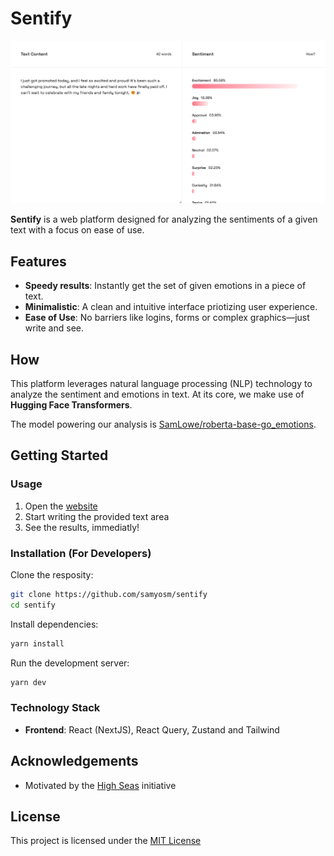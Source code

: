 # Sentify

![Sentify Preview](./assets/preview.png)

**Sentify** is a web platform designed for analyzing the sentiments of a given text with a focus on ease of use.

## Features

- **Speedy results**: Instantly get the set of given emotions in a piece of text.
- **Minimalistic**: A clean and intuitive interface priotizing user experience.
- **Ease of Use**: No barriers like logins, forms or complex graphics—just write and see.

## How

This platform leverages natural language processing (NLP) technology to analyze the sentiment and emotions in text.
At its core, we make use of **Hugging Face Transformers**.

The model powering our analysis is [SamLowe/roberta-base-go_emotions](https://huggingface.co/SamLowe/roberta-base-go_emotions).

## Getting Started

### Usage

1. Open the [website](https://huggingface.co/spaces/samyosm/sentify)
2. Start writing the provided text area
3. See the results, immediatly!

### Installation (For Developers)

Clone the resposity:

```bash
git clone https://github.com/samyosm/sentify
cd sentify
```

Install dependencies:

```bash
yarn install
```

Run the development server:

```bash
yarn dev
```

### Technology Stack

- **Frontend**: React (NextJS), React Query, Zustand and Tailwind

## Acknowledgements

- Motivated by the [High Seas](https://highseas.hackclub.com/) initiative

## License

This project is licensed under the [MIT License](./LICENSE)
